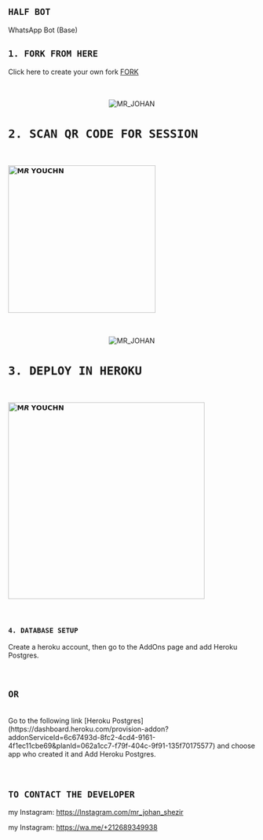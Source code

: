 ## `HALF BOT`
WhatsApp Bot (Base)

## `1. FORK FROM HERE`
Click here to create your own fork [FORK](https://github.com/MRCRAZY19/HALF-BOT_V1/fork)
<br><br><br>
<p align="center">
<img src="https://i.postimg.cc/KvdG23Mf/johan.png" alt="MR_JOHAN"  />
</p>




# `2. SCAN QR CODE FOR SESSION`
<br>
 
<a href="https://replit.com/@MRYOUCHN/TheMonster?v=1"><img title="𝗠𝙍 𝗬𝗢𝗨𝗖𝗛𝗡" src="https://repl.it/badge/github/quiec/whatsasena" width="300"></a>
  <br><br><br>
<p align="center">
<img src="https://i.postimg.cc/B6KWNMhG/johan-liebert.png" alt="MR_JOHAN"  />
</p>



# `3. DEPLOY IN HEROKU`
<br>

<a href="https://heroku.com/deploy?template=https://github.com/MRCRAZY19/HALF-BOT_V1"><img title="𝗠𝙍 𝗬𝗢𝗨𝗖𝗛𝗡" src="https://www.herokucdn.com/deploy/button.svg" width="400"></a>
  <br><br><br>




### `4. DATABASE SETUP`

Create a heroku account, then go to the AddOns page and add Heroku Postgres.

<br>

## `OR`

<br>
Go to the following link [Heroku Postgres](https://dashboard.heroku.com/provision-addon?addonServiceId=6c67493d-8fc2-4cd4-9161-4f1ec11cbe69&planId=062a1cc7-f79f-404c-9f91-135f70175577) and choose app who created it and Add Heroku Postgres.
<br><br><br>

## `TO CONTACT THE DEVELOPER`
my Instagram: https://Instagram.com/mr_johan_shezir                                             

my Instagram: https://wa.me/+212689349938
